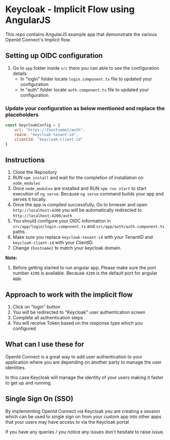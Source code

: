 # Keycloak - Implicit Flow using AngularJS

This repo contains AngularJS example app that demonstrate the various OpenId Connect's Implicit flow.

## Setting up OIDC configuration

1. Go to `app` folder inside `src` there you can able to see the configuration details
    * In "login" folder locate `login.component.ts` file to updated your configuration
    * In "auth" folder locate `auth.component.ts` file to updated your configuration

### Update your configuration as below mentioned and replace the placeholders

```javascript
const keycloakConfig = {
    url: "https://{hostname}/auth",
    realm: "keycloak-tenant-id",
    clientId: "keycloak-client-id"
}
```

## Instructions

1. Clone the Repository
2. RUN `npm install` and wait for the completion of installation on `node_modules`
3. Once `node_modules` are installed and RUN `npm run start` to start execution of `ng serve`. Because `ng serve` command builds your app and serves it locally.
4. Once the app is compiled successfully, Go to browser and open `http://localhost:4200` you will be automatically redirected to `http://localhost:4200/auth`
5. You should configure your OIDC information in ```src/app/login/login.component.ts``` and ```src/app/auth/auth.component.ts``` paths.
6. Make sure you replace `keycloak-tenant-id` with your TenantID and `keycloak-client-id` with your ClientID.
7. Change `{hostname}` to match your keycloak domain.

**Note:**

1. Before getting started to run angular app, Please make sure the port number `4200` is available. Because `4200` is the default port for angular app.

## Approach to work with the implicit flow

1. Click on "login" button
2. You will be redirected to "Keycloak" user authentication screen
3. Complete all authentication steps
4. You will receive Token based on the response type which you configured

## What can I use these for

OpenId Connect is a great way to add user authentication to your application where you are depending on another party to manage the user identities.

In this case Keycloak will manage the identity of your users making it faster to get up and running.

## Single Sign On (SSO)

By implementing OpenId Connect via Keycloak you are creating a session which can be used to single sign on from your custom app into other apps that your users may have access to via the Keycloak portal

If you have any queries / you notice any issues don't hesitate to raise issue.
